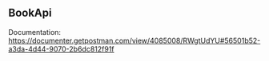 

## BookApi


Documentation: <a href="https://documenter.getpostman.com/view/4085008/RWgtUdYU#56501b52-a3da-4d44-9070-2b6dc812f91f">https://documenter.getpostman.com/view/4085008/RWgtUdYU#56501b52-a3da-4d44-9070-2b6dc812f91f</a>

